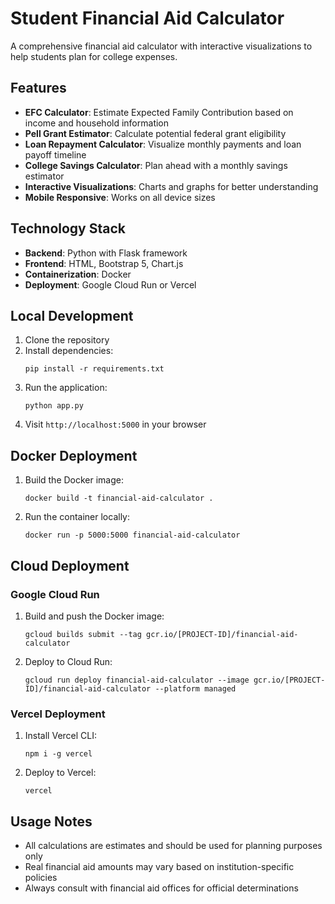 # Student Financial Aid Calculator

A comprehensive financial aid calculator with interactive visualizations to help students plan for college expenses.

## Features

- **EFC Calculator**: Estimate Expected Family Contribution based on income and household information
- **Pell Grant Estimator**: Calculate potential federal grant eligibility 
- **Loan Repayment Calculator**: Visualize monthly payments and loan payoff timeline
- **College Savings Calculator**: Plan ahead with a monthly savings estimator
- **Interactive Visualizations**: Charts and graphs for better understanding
- **Mobile Responsive**: Works on all device sizes

## Technology Stack

- **Backend**: Python with Flask framework
- **Frontend**: HTML, Bootstrap 5, Chart.js
- **Containerization**: Docker
- **Deployment**: Google Cloud Run or Vercel

## Local Development

1. Clone the repository
2. Install dependencies:
   ```
   pip install -r requirements.txt
   ```
3. Run the application:
   ```
   python app.py
   ```
4. Visit `http://localhost:5000` in your browser

## Docker Deployment

1. Build the Docker image:
   ```
   docker build -t financial-aid-calculator .
   ```
2. Run the container locally:
   ```
   docker run -p 5000:5000 financial-aid-calculator
   ```

## Cloud Deployment

### Google Cloud Run

1. Build and push the Docker image:
   ```
   gcloud builds submit --tag gcr.io/[PROJECT-ID]/financial-aid-calculator
   ```
2. Deploy to Cloud Run:
   ```
   gcloud run deploy financial-aid-calculator --image gcr.io/[PROJECT-ID]/financial-aid-calculator --platform managed
   ```

### Vercel Deployment

1. Install Vercel CLI:
   ```
   npm i -g vercel
   ```
2. Deploy to Vercel:
   ```
   vercel
   ```

## Usage Notes

- All calculations are estimates and should be used for planning purposes only
- Real financial aid amounts may vary based on institution-specific policies
- Always consult with financial aid offices for official determinations